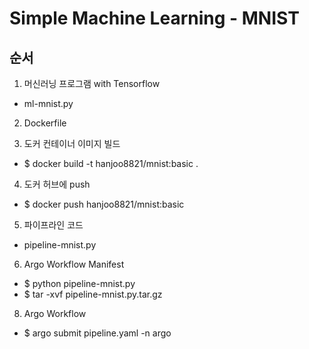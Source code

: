 # Simple Machine Learning - MNIST

## 순서

1. 머신러닝 프로그램 with Tensorflow
* ml-mnist.py

2. Dockerfile

3. 도커 컨테이너 이미지 빌드
* $ docker build -t hanjoo8821/mnist:basic .

4. 도커 허브에 push
* $ docker push hanjoo8821/mnist:basic

5. 파이프라인 코드
* pipeline-mnist.py

6. Argo Workflow Manifest
* $ python pipeline-mnist.py
* $ tar -xvf pipeline-mnist.py.tar.gz

8. Argo Workflow
* $ argo submit pipeline.yaml -n argo